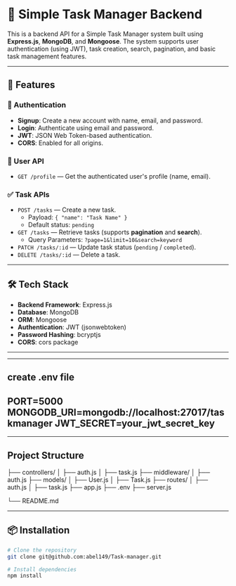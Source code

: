 # 📝 Simple Task Manager Backend

This is a backend API for a Simple Task Manager system built using **Express.js**, **MongoDB**, and **Mongoose**. The system supports user authentication (using JWT), task creation, search, pagination, and basic task management features.

---

## 🚀 Features

### 🔐 Authentication
- **Signup**: Create a new account with name, email, and password.
- **Login**: Authenticate using email and password.
- **JWT**: JSON Web Token-based authentication.
- **CORS**: Enabled for all origins.

### 👤 User API
- `GET /profile` — Get the authenticated user's profile (name, email).

### ✅ Task APIs
- `POST /tasks` — Create a new task.
  - Payload: `{ "name": "Task Name" }`
  - Default status: `pending`
- `GET /tasks` — Retrieve tasks (supports **pagination** and **search**).
  - Query Parameters: `?page=1&limit=10&search=keyword`
- `PATCH /tasks/:id` — Update task status (`pending` / `completed`).
- `DELETE /tasks/:id` — Delete a task.

---

## 🛠️ Tech Stack

- **Backend Framework**: Express.js
- **Database**: MongoDB
- **ORM**: Mongoose
- **Authentication**: JWT (jsonwebtoken)
- **Password Hashing**: bcryptjs
- **CORS**: cors package

---
---
## create .env file

PORT=5000
MONGODB_URI=mongodb://localhost:27017/taskmanager
JWT_SECRET=your_jwt_secret_key
---
---

## Project Structure 

├── controllers/
│   ├── auth.js
│   ├── task.js
├── middleware/
│   ├── auth.js
├── models/
│   ├── User.js
│   ├── Task.js
├── routes/
│   ├── auth.js
│   ├── task.js
├── app.js
├── .env
├── server.js

└── README.md

---

## 📦 Installation

```bash
# Clone the repository
git clone git@github.com:abel149/Task-manager.git

# Install dependencies
npm install

